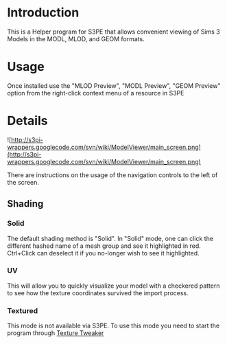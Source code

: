 # Introduction #
This is a Helper program for S3PE that allows convenient viewing of Sims 3 Models in the MODL, MLOD, and GEOM formats.

# Usage #
Once installed use the "MLOD Preview", "MODL Preview", "GEOM Preview" option from the right-click context menu of a resource in S3PE


# Details #
![http://s3pi-wrappers.googlecode.com/svn/wiki/ModelViewer/main_screen.png](http://s3pi-wrappers.googlecode.com/svn/wiki/ModelViewer/main_screen.png)

There are instructions on the usage of the navigation controls to the left of the screen.

## Shading ##
### Solid ###
The default shading method is "Solid".  In "Solid" mode, one can click the different hashed name of a mesh group and see it highlighted in red.  Ctrl+Click can deselect it if you no-longer wish to see it highlighted.

### UV ###
This will allow you to quickly visualize your model with a checkered pattern to see how the texture coordinates survived the import process.

### Textured ###
This mode is not available via S3PE.  To use this mode you need to start the program through [Texture Tweaker](http://www.den.simlogical.com/denforum/index.php?topic=625.0)